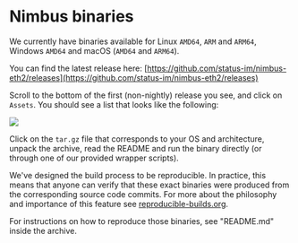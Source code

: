 # Nimbus binaries

We currently have binaries available for Linux `AMD64`, `ARM` and `ARM64`, Windows `AMD64` and macOS (`AMD64` and `ARM64`).

You can find the latest release here: [https://github.com/status-im/nimbus-eth2/releases](https://github.com/status-im/nimbus-eth2/releases)

Scroll to the bottom of the first (non-nightly) release you see, and click on `Assets`. You should see a list that looks like the following:

![](https://i.imgur.com/6wuvM2d.png)

Click on the `tar.gz` file that corresponds to your OS and architecture, unpack the archive, read the README and run the binary directly (or through one of our provided wrapper scripts).

We've designed the build process to be reproducible. In practice, this means that anyone can verify that these exact binaries were produced from the corresponding source code commits. For more about the philosophy and importance of this feature see [reproducible-builds.org](https://reproducible-builds.org/).

For instructions on how to reproduce those binaries, see "README.md" inside the archive.
